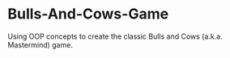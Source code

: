 # Bulls-And-Cows-Game
Using OOP concepts to create the classic Bulls and Cows (a.k.a. Mastermind) game. 
